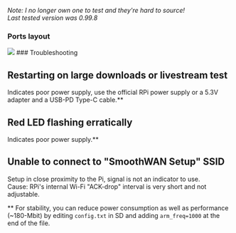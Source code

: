 *Note: I no longer own one to test and they're hard to source!*  
*Last tested version was 0.99.8*
### Ports layout
<img src="https://raw.githubusercontent.com/TalalMash/SmoothWAN/88f9bfccce30fef116f0d509d05e2df78f8f8b2d/devconfigs/rpi4/files/www/luci-static/bootstrap/mwanusb.svg"/>
### Troubleshooting

## Restarting on large downloads or livestream test
Indicates poor power supply, use the official RPi power supply or a 5.3V adapter and a USB-PD Type-C cable.**

## Red LED flashing erratically
Indicates poor power supply.**

## Unable to connect to "SmoothWAN Setup" SSID
Setup in close proximity to the Pi, signal is not an indicator to use.  
Cause: RPi's internal Wi-Fi "ACK-drop" interval is very short and not adjustable.

** For stability, you can reduce power consumption as well as performance (~180-Mbit) by editing `config.txt` in SD and adding `arm_freq=1000` at the end of the file.